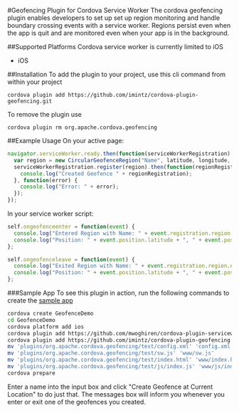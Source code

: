 #Geofencing Plugin for Cordova Service Worker
The cordova geofencing plugin enables developers to set up set up region monitoring and handle boundary crossing events with a service worker. Regions persist even when the app is quit and are monitored even when your app is in the background.

##Supported Platforms
Cordova service worker is currently limited to iOS
 - iOS 

##Installation
To add the plugin to your project, use this cli command from within your project
```
cordova plugin add https://github.com/imintz/cordova-plugin-geofencing.git
```
To remove the plugin use
```
cordova plugin rm org.apache.cordova.geofencing
```
##Example Usage
On your active page:
```javascript
navigator.serviceWorker.ready.then(function(serviceWorkerRegistration) {
  var region = new CircularGeofenceRegion("Name", latitude, longitude, radius);
  serviceWorkerRegistration.register(region).then(function(regionRegistration) {
    console.log("Created Geofence " + regionRegistration);
  }, function(error) {
    console.log("Error: " + error);
  });
});
```
In your service worker script:
```javascript
self.ongeofenceenter = function(event) {
  console.log("Entered Region with Name: " + event.registration.region.name);
  console.log("Position: " + event.position.latitude + ", " + event.position.longitude);
};

self.ongeofenceleave = function(event) {
  console.log("Exited Region with Name: " + event.registration.region.name);
  console.log("Position: " + event.position.latitude + ", " + event.position.longitude);
};
```
###Sample App
To see this plugin in action, run the following commands to create the [sample app](https://github.com/imintz/cordova-plugin-geofencing/tree/master/test)
```bash
cordova create GeofenceDemo
cd GeofenceDemo
cordova platform add ios
cordova plugin add https://github.com/mwoghiren/cordova-plugin-serviceworker.git
cordova plugin add https://github.com/imintz/cordova-plugin-geofencing.git
mv 'plugins/org.apache.cordova.geofencing/test/config.xml' 'config.xml'
mv 'plugins/org.apache.cordova.geofencing/test/sw.js' 'www/sw.js'
mv 'plugins/org.apache.cordova.geofencing/test/index.html' 'www/index.html'
mv 'plugins/org.apache.cordova.geofencing/test/js/index.js' 'www/js/index.js'
cordova prepare
```

Enter a name into the input box and click "Create Geofence at Current Location" to do just that. The messages box will inform you whenever you enter or exit one of the geofences you created.

